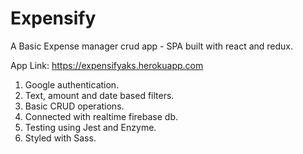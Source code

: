 # Expensify
A Basic Expense manager crud app - SPA built with react and redux.

App Link: https://expensifyaks.herokuapp.com

1. Google authentication.
1. Text, amount and date based filters.
1. Basic CRUD operations.
1. Connected with realtime firebase db.
1. Testing using Jest and Enzyme.
1. Styled with Sass.
